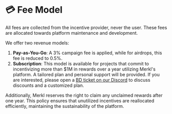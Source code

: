 # 💳 Fee Model

All fees are collected from the incentive provider, never the user. These fees are allocated towards platform maintenance and development.

We offer two revenue models:

1. **Pay-as-You-Go**: A 3% campaign fee is applied, while for airdrops, this fee is reduced to 0.5%.
2. **Subscription**: This model is available for projects that commit to incentivizing more than \$1M in rewards over a year utilizing Merkl's platform. A tailored plan and personal support will be provided. If you are interested, please open a [BD ticket on our Discord](https://discord.com/invite/jnYfrGxDbe) to discuss discounts and a customized plan.

Additionally, Merkl reserves the right to claim any unclaimed rewards after one year. This policy ensures that unutilized incentives are reallocated efficiently, maintaining the sustainability of the platform.
